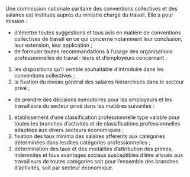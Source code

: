 Une commission nationale paritaire des conventions collectives et des salaires est instituée auprès du ministre chargé du travail. Elle a pour mission :
- d’émettre toutes suggestions et tous avis en matière de conventions collectives de travail en ce qui concerne notamment leur conclusion, leur extension, leur application ;
- de formuler toutes recommandations à l’usage des organisations professionnelles de travail- leurs et d’employeurs concernant :
1. les dispositions qu’il semble souhaitable d’introduire dans les conventions collectives ;
2. la fixation du niveau général des salaires hiérarchisés dans le secteur privé ;
- de prendre des décisions exécutoires pour les employeurs et les travailleurs du secteur privé dans les matières suivantes :
1. établissement d’une classification professionnelle type valable pour toutes les branches d’activités et de classifications professionnelles adaptées aux divers secteurs économiques ;
2. fixation des taux minima des salaires afférents aux catégories déterminées dans lesdites catégories professionnelles ;
3. détermination des taux et des modalités d’attribution des primes, indemnités et tous avantages sociaux susceptibles d’être alloués aux travailleurs de toutes catégories soit pour l’ensemble des branches d’activités, soit par secteur économique.